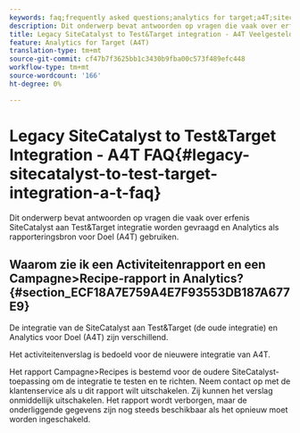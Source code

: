 ```yaml
---
keywords: faq;frequently asked questions;analytics for target;a4T;sitecatalyst;campaign>recipe;test&target;integration
description: Dit onderwerp bevat antwoorden op vragen die vaak over erfenis SiteCatalyst aan Test&Target integratie worden gevraagd en Analytics als rapporteringsbron voor Doel (A4T) gebruiken.
title: Legacy SiteCatalyst to Test&Target integration - A4T Veelgestelde vragen
feature: Analytics for Target (A4T)
translation-type: tm+mt
source-git-commit: cf47b7f3625bb1c3430b9fba00c573f489efc448
workflow-type: tm+mt
source-wordcount: '166'
ht-degree: 0%

---
```



# Legacy SiteCatalyst to Test&amp;Target Integration - A4T FAQ{#legacy-sitecatalyst-to-test-target-integration-a-t-faq}

Dit onderwerp bevat antwoorden op vragen die vaak over erfenis SiteCatalyst aan Test&amp;Target integratie worden gevraagd en Analytics als rapporteringsbron voor Doel (A4T) gebruiken.

## Waarom zie ik een Activiteitenrapport en een Campagne>Recipe-rapport in Analytics? {#section_ECF18A7E759A4E7F93553DB187A677E9}

De integratie van de SiteCatalyst aan Test&amp;Target (de oude integratie) en Analytics voor Doel (A4T) zijn verschillend.

Het activiteitenverslag is bedoeld voor de nieuwere integratie van A4T.

Het rapport Campagne>Recipes is bestemd voor de oudere SiteCatalyst-toepassing om de integratie te testen en te richten. Neem contact op met de klantenservice als u dit rapport wilt uitschakelen. Zij kunnen het verslag onmiddellijk uitschakelen. Het rapport wordt verborgen, maar de onderliggende gegevens zijn nog steeds beschikbaar als het opnieuw moet worden ingeschakeld.
